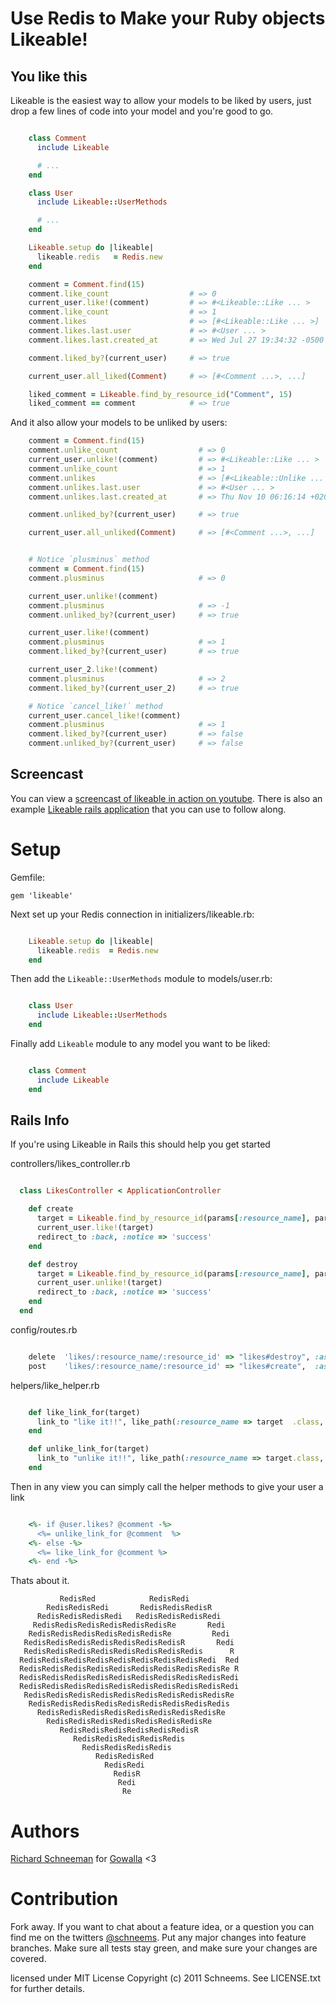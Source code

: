 Use Redis to Make your Ruby objects Likeable!
======

You like this
-------------
Likeable is the easiest way to allow your models to be liked by users, just drop a few lines of code into your model and you're good to go.

```ruby

    class Comment
      include Likeable

      # ...
    end

    class User
      include Likeable::UserMethods

      # ...
    end

    Likeable.setup do |likeable|
      likeable.redis   = Redis.new
    end

    comment = Comment.find(15)
    comment.like_count                  # => 0
    current_user.like!(comment)         # => #<Likeable::Like ... >
    comment.like_count                  # => 1
    comment.likes                       # => [#<Likeable::Like ... >]
    comment.likes.last.user             # => #<User ... >
    comment.likes.last.created_at       # => Wed Jul 27 19:34:32 -0500 2011

    comment.liked_by?(current_user)     # => true

    current_user.all_liked(Comment)     # => [#<Comment ...>, ...]

    liked_comment = Likeable.find_by_resource_id("Comment", 15)
    liked_comment == comment            # => true

```
And it also allow your models to be unliked by users:

```ruby
    comment = Comment.find(15)
    comment.unlike_count                  # => 0
    current_user.unlike!(comment)         # => #<Likeable::Like ... >
    comment.unlike_count                  # => 1
    comment.unlikes                       # => [#<Likeable::Unlike ... >]
    comment.unlikes.last.user             # => #<User ... >
    comment.unlikes.last.created_at       # => Thu Nov 10 06:16:14 +0200 2011

    comment.unliked_by?(current_user)     # => true

    current_user.all_unliked(Comment)     # => [#<Comment ...>, ...]


    # Notice `plusminus` method
    comment = Comment.find(15)
    comment.plusminus                     # => 0

    current_user.unlike!(comment)
    comment.plusminus                     # => -1
    comment.unliked_by?(current_user)     # => true

    current_user.like!(comment)
    comment.plusminus                     # => 1
    comment.liked_by?(current_user)       # => true

    current_user_2.like!(comment)
    comment.plusminus                     # => 2
    comment.liked_by?(current_user_2)     # => true

    # Notice `cancel_like!` method
    current_user.cancel_like!(comment)
    comment.plusminus                     # => 1
    comment.liked_by?(current_user)       # => false
    comment.unliked_by?(current_user)     # => false

```

## Screencast

You can view a [screencast of likeable in action on youtube](http://youtu.be/iJoMXUQ33Jw?hd=1). There is also an example [Likeable rails application](https://github.com/schneems/likeable_example) that you can use to follow along.



Setup
=======
Gemfile:

    gem 'likeable'

Next set up your Redis connection in initializers/likeable.rb:

```ruby

    Likeable.setup do |likeable|
      likeable.redis  = Redis.new
    end
```

Then add the `Likeable::UserMethods` module to models/user.rb:

```ruby

    class User
      include Likeable::UserMethods
    end
```

Finally add `Likeable` module to any model you want to be liked:

```ruby

    class Comment
      include Likeable
    end
```

## Rails Info
If you're using Likeable in Rails this should help you get started

 controllers/likes_controller.rb

```ruby

  class LikesController < ApplicationController

    def create
      target = Likeable.find_by_resource_id(params[:resource_name], params[:resource_id])
      current_user.like!(target)
      redirect_to :back, :notice => 'success'
    end

    def destroy
      target = Likeable.find_by_resource_id(params[:resource_name], params[:resource_id])
      current_user.unlike!(target)
      redirect_to :back, :notice => 'success'
    end
  end

```

config/routes.rb

```ruby

    delete  'likes/:resource_name/:resource_id' => "likes#destroy", :as => 'like'
    post    'likes/:resource_name/:resource_id' => "likes#create",  :as => 'like'

```

helpers/like_helper.rb

```ruby

    def like_link_for(target)
      link_to "like it!!", like_path(:resource_name => target  .class, :resource_id => target.id), :method => :post
    end

    def unlike_link_for(target)
      link_to "unlike it!!", like_path(:resource_name => target.class, :resource_id => target.id), :method => :delete
    end

```

Then in any view you can simply call the helper methods to give your user a link

```ruby

    <%- if @user.likes? @comment -%>
      <%= unlike_link_for @comment  %>
    <%- else -%>
      <%= like_link_for @comment %>
    <%- end -%>


```



Thats about it.

               RedisRed            RedisRedi
            RedisRedisRedi       RedisRedisRedisR
          RedisRedisRedisRedi   RedisRedisRedisRedi
         RedisRedisRedisRedisRedisRedisRe       Redi
        RedisRedisRedisRedisRedisRedisRe         Redi
       RedisRedisRedisRedisRedisRedisRedisR       Redi
       RedisRedisRedisRedisRedisRedisRedisRedis      R
      RedisRedisRedisRedisRedisRedisRedisRedisRedi  Red
      RedisRedisRedisRedisRedisRedisRedisRedisRedisRe R
      RedisRedisRedisRedisRedisRedisRedisRedisRedisRedi
      RedisRedisRedisRedisRedisRedisRedisRedisRedisRedi
       RedisRedisRedisRedisRedisRedisRedisRedisRedisRe
        RedisRedisRedisRedisRedisRedisRedisRedisRedis
          RedisRedisRedisRedisRedisRedisRedisRedisRe
            RedisRedisRedisRedisRedisRedisRedisRe
               RedisRedisRedisRedisRedisRedisR
                  RedisRedisRedisRedisRedis
                    RedisRedisRedisRedis
                       RedisRedisRed
                         RedisRedi
                           RedisR
                            Redi
                             Re
Authors
=======
[Richard Schneeman](http://schneems.com) for [Gowalla](http://gowalla.com) <3


Contribution
============

Fork away. If you want to chat about a feature idea, or a question you can find me on the twitters [@schneems](http://twitter.com/schneems).  Put any major changes into feature branches. Make sure all tests stay green, and make sure your changes are covered.


licensed under MIT License
Copyright (c) 2011 Schneems. See LICENSE.txt for
further details.
